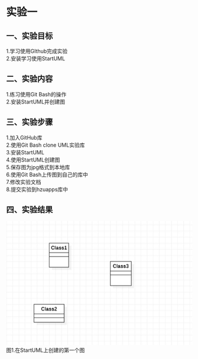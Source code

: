 # 实验一

## 一、实验目标

1.学习使用GIthub完成实验  
2.安装学习使用StartUML  

## 二、实验内容

1.练习使用Git Bash的操作  
2.安装StartUML并创建图  

## 三、实验步骤

1.加入GitHub库  
2.使用Git Bash clone UML实验库  
3.安装StartUML  
4.使用StartUML创建图  
5.保存图为jpg格式到本地库  
6.使用Git Bash上传图到自己的库中  
7.修改实验文档  
8.提交实验到hzuapps库中  

## 四、实验结果

![第一个UML图](./model1.jpg)  
图1.在StartUML上创建的第一个图
